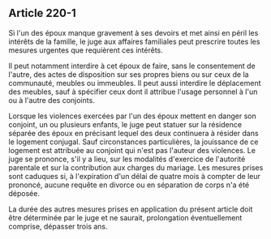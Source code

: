 Article 220-1
----
Si l'un des époux manque gravement à ses devoirs et met ainsi en péril les
intérêts de la famille, le juge aux affaires familiales peut prescrire toutes
les mesures urgentes que requièrent ces intérêts.

Il peut notamment interdire à cet époux de faire, sans le consentement de
l'autre, des actes de disposition sur ses propres biens ou sur ceux de la
communauté, meubles ou immeubles. Il peut aussi interdire le déplacement des
meubles, sauf à spécifier ceux dont il attribue l'usage personnel à l'un ou à
l'autre des conjoints.

Lorsque les violences exercées par l'un des époux mettent en danger son
conjoint, un ou plusieurs enfants, le juge peut statuer sur la résidence séparée
des époux en précisant lequel des deux continuera à résider dans le logement
conjugal. Sauf circonstances particulières, la jouissance de ce logement est
attribuée au conjoint qui n'est pas l'auteur des violences. Le juge se prononce,
s'il y a lieu, sur les modalités d'exercice de l'autorité parentale et sur la
contribution aux charges du mariage. Les mesures prises sont caduques si, à
l'expiration d'un délai de quatre mois à compter de leur prononcé, aucune
requête en divorce ou en séparation de corps n'a été déposée.

La durée des autres mesures prises en application du présent article doit être
déterminée par le juge et ne saurait, prolongation éventuellement comprise,
dépasser trois ans.
